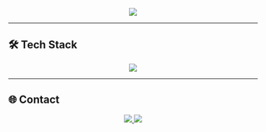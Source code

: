 <!-- 헤더: 웨이브 + 소개 -->
<p align="center">
  <img src="https://capsule-render.vercel.app/api?type=waving&color=gradient&text=Frontend%20Engineer&height=200&fontSize=40&fontAlignY=40" />
</p>

---

## 🛠️ Tech Stack

<p align="center">
  <img src="https://skillicons.dev/icons?i=react,nextjs,ts,tailwind,js,html,css,nodejs,websocket,docker,jenkins,aws,vscode" />
</p>

---

## 🌐 Contact

<p align="center">
  <a href="mailto:pgj127@gmail.com">
    <img src="https://img.shields.io/badge/Gmail-pgj127@gmail.com-red?style=flat&logo=gmail" />
  </a>
  <a href="https://velog.io/@gyoungjun" target="_blank">
    <img src="https://img.shields.io/badge/Velog-Blog-20c997?style=flat&logo=velog" />
  </a>
</p>

